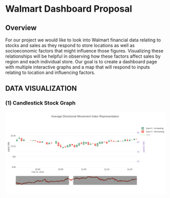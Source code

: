 # Walmart Dashboard Proposal

## Overview
For our project we would like to look into Walmart financial data relating to stocks and sales as they respond to store locations as well as socioeconomic factors that might influence those figures. Visualizing these relationships will be helpful in observing how these factors affect sales by region and each individual store. Our goal is to create a dashboard page with multiple interactive graphs and a map that will respond to inputs relating to location and influencing factors.


## DATA VISUALIZATION
### (1) Candlestick Stock Graph
![Candlestick Graph](images/Candlestick_Sample.PNG)
